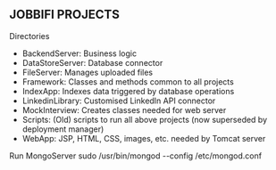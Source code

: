 JOBBIFI PROJECTS
----------------

Directories

* BackendServer: Business logic
* DataStoreServer: Database connector
* FileServer: Manages uploaded files
* Framework: Classes and methods common to all projects
* IndexApp: Indexes data triggered by database operations
* LinkedinLibrary: Customised LinkedIn API connector
* MockInterview: Creates classes needed for web server
* Scripts: (Old) scripts to run all above projects (now superseded by deployment manager)
* WebApp: JSP, HTML, CSS, images, etc. needed by Tomcat server

Run MongoServer
sudo /usr/bin/mongod --config /etc/mongod.conf
